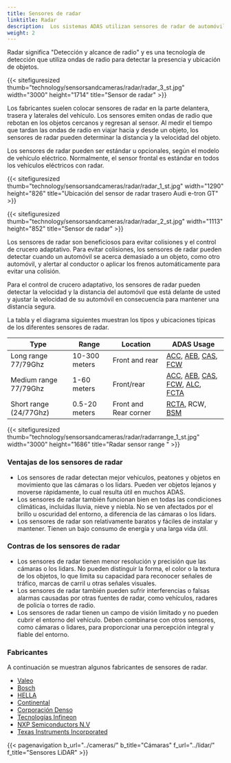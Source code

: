 ```yaml
---
title: Sensores de radar
linktitle: Radar
description:  Los sistemas ADAS utilizan sensores de radar de automóviles para diversas aplicaciones, incluida la prevención de colisiones, el control de crucero adaptativo y la detección de puntos ciegos.
weight: 2
---
```

<!-- markdownlint-disable MD033 -->
Radar significa "Detección y alcance de radio" y es una tecnología de detección que utiliza ondas de radio para detectar la presencia y ubicación de objetos.

{{< sitefiguresized thumb="technology/sensorsandcameras/radar/radar_3_st.jpg" width="3000" height="1714" title="Sensor de radar" >}}

Los fabricantes suelen colocar sensores de radar en la parte delantera, trasera y laterales del vehículo. Los sensores emiten ondas de radio que rebotan en los objetos cercanos y regresan al sensor. Al medir el tiempo que tardan las ondas de radio en viajar hacia y desde un objeto, los sensores de radar pueden determinar la distancia y la velocidad del objeto.

Los sensores de radar pueden ser estándar u opcionales, según el modelo de vehículo eléctrico. Normalmente, el sensor frontal es estándar en todos los vehículos eléctricos con radar.

{{< sitefiguresized thumb="technology/sensorsandcameras/radar/radar_1_st.jpg" width="1290" height="826" title="Ubicación del sensor de radar trasero Audi e-tron GT" >}}

{{< sitefiguresized thumb="technology/sensorsandcameras/radar/radar_2_st.jpg" width="1113" height="852" title="Sensor de radar" >}}

Los sensores de radar son beneficiosos para evitar colisiones y el control de crucero adaptativo.
Para evitar colisiones, los sensores de radar pueden detectar cuando un automóvil se acerca demasiado a un objeto, como otro automóvil, y alertar al conductor o aplicar los frenos automáticamente para evitar una colisión.

Para el control de crucero adaptativo, los sensores de radar pueden detectar la velocidad y la distancia del automóvil que está delante de usted y ajustar la velocidad de su automóvil en consecuencia para mantener una distancia segura.

La tabla y el diagrama siguientes muestran los tipos y ubicaciones típicas de los diferentes sensores de radar.

<table class="table table-striped border">
<thead>
    <tr>
        <th>
            Type
        </th>
        <th>
            Range
        </th>
        <th>
            Location
        </th>
        <th>
            ADAS Usage
        </th>
    </tr>
</thead>
<tbody>
<tr>
    <td>
        Long range 77/79Ghz
    </td>
    <td>
        10-300 meters
    </td>
    <td>
        Front and rear
    </td>
    <td>
        <a href="../../driverassistance/adaptivecruisecontrol/">ACC</a>,
        <a href="../../driverassistance/automaticemergencybraking/">AEB</a>,
        <a href="../../driverassistance/collisionavoidancesystems/">CAS</a>,
        <a href="../../driverassistance/forwardcollisionwarning/">FCW</a>
    </td>
</tr>
<tr>
    <td>
        Medium range 77/79Ghz
    </td>
    <td>
        1-60 meters
    </td>
    <td>
        Front/rear
    </td>
    <td>
        <a href="../../driverassistance/adaptivecruisecontrol/">ACC</a>,
        <a href="../../driverassistance/automaticemergencybraking/">AEB</a>,
        <a href="../../driverassistance/collisionavoidancesystems/">CAS</a>,
        <a href="../../driverassistance/forwardcollisionwarning/">FCW</a>,
        <a href="../../driverassistance/automatedlanechange/">ALC</a>,
        <a href="../../driverassistance/frontcrosstrafficassist/">FCTA</a>
    </td>
</tr>
<tr>
    <td>
        Short range (24/77Ghz)
    </td>
    <td>
        0.5-20 meters
    </td>
    <td>
        Front and Rear corner
    </td>
    <td>
         <a href="../../driverassistance/rearcrosstrafficalert/">RCTA</a>,
            RCW,
                <a href="../../driverassistance/blindspotmonitoring/">BSM</a>
    </td>
</tr>

</tbody>

</table>

{{< sitefiguresized thumb="technology/sensorsandcameras/radar/radarrange_1_st.jpg" width="3000" height="1686" title="Radar sensor range " >}}

### Ventajas de los sensores de radar

- Los sensores de radar detectan mejor vehículos, peatones y objetos en movimiento que las cámaras o los lidars. Pueden ver objetos lejanos y moverse rápidamente, lo cual resulta útil en muchos ADAS.
- Los sensores de radar también funcionan bien en todas las condiciones climáticas, incluidas lluvia, nieve y niebla. No se ven afectados por el brillo u oscuridad del entorno, a diferencia de las cámaras o los lidars.
- Los sensores de radar son relativamente baratos y fáciles de instalar y mantener. Tienen un bajo consumo de energía y una larga vida útil.

### Contras de los sensores de radar

- Los sensores de radar tienen menor resolución y precisión que las cámaras o los lidars. No pueden distinguir la forma, el color o la textura de los objetos, lo que limita su capacidad para reconocer señales de tráfico, marcas de carril u otras señales visuales.
- Los sensores de radar también pueden sufrir interferencias o falsas alarmas causadas por otras fuentes de radar, como vehículos, radares de policía o torres de radio.
- Los sensores de radar tienen un campo de visión limitado y no pueden cubrir el entorno del vehículo. Deben combinarse con otros sensores, como cámaras o lidares, para proporcionar una percepción integral y fiable del entorno.

### Fabricantes

A continuación se muestran algunos fabricantes de sensores de radar.

- [Valeo](https://www.valeo.com/es/)
- [Bosch](https://www.bosch-mobility.com/en/solutions/sensors/front-radar-sensor/)
- [HELLA](https://www.hella.com/partnerworld/us/Product-range/ADAS-Transforming-the-automotive-industry-47101/)
- [Continental](https://www.continental-automotive.com/en/components/radars.html)
- [Corporación Denso](https://www.denso.com/global/en/driven-base/feature/mobility/)
- [Tecnologías Infineon](https://www.infineon.com/cms/en/product/sensor/radar-sensors/)
- [NXP Semiconductors N.V](https://www.nxp.com/applications/automotive/adas-and-safe-driving/automotive-radar-systems:RADAR-SYSTEMS)
- [Texas Instruments Incorporated](https://www.ti.com/sensors/mmwave-radar/overview.html)

{{< pagenavigation b_url="../cameras/" b_title="Cámaras" f_url="../lidar/" f_title="Sensores LiDAR" >}}